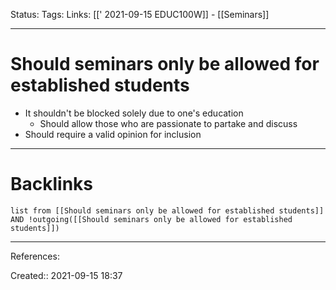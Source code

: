 Status: 
Tags: 
Links: [[' 2021-09-15 EDUC100W]] - [[Seminars]]
___
# Should seminars only be allowed for established students
- It shouldn't be blocked solely due to one's education
	- Should allow those who are passionate to partake and discuss
- Should require a valid opinion for inclusion
___
# Backlinks
```dataview
list from [[Should seminars only be allowed for established students]] AND !outgoing([[Should seminars only be allowed for established students]])
```
___
References:

Created:: 2021-09-15 18:37
